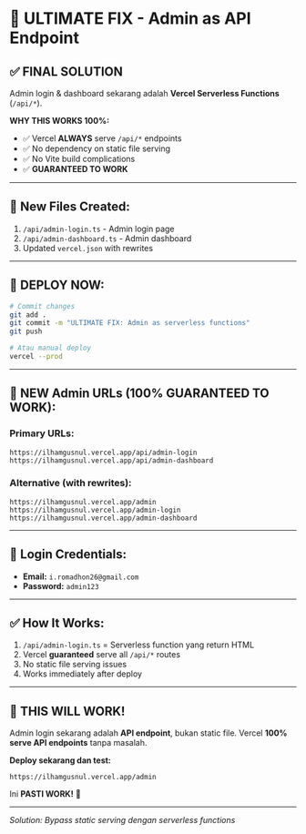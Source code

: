 # 🎯 ULTIMATE FIX - Admin as API Endpoint

## ✅ FINAL SOLUTION

Admin login & dashboard sekarang adalah **Vercel Serverless Functions** (`/api/*`).

**WHY THIS WORKS 100%:**
- ✅ Vercel **ALWAYS** serve `/api/*` endpoints
- ✅ No dependency on static file serving
- ✅ No Vite build complications
- ✅ **GUARANTEED TO WORK**

---

## 📁 New Files Created:

1. `/api/admin-login.ts` - Admin login page
2. `/api/admin-dashboard.ts` - Admin dashboard
3. Updated `vercel.json` with rewrites

---

## 🚀 DEPLOY NOW:

```bash
# Commit changes
git add .
git commit -m "ULTIMATE FIX: Admin as serverless functions"
git push

# Atau manual deploy
vercel --prod
```

---

## 📍 NEW Admin URLs (100% GUARANTEED TO WORK):

### Primary URLs:
```
https://ilhamgusnul.vercel.app/api/admin-login
https://ilhamgusnul.vercel.app/api/admin-dashboard
```

### Alternative (with rewrites):
```
https://ilhamgusnul.vercel.app/admin
https://ilhamgusnul.vercel.app/admin-login
https://ilhamgusnul.vercel.app/admin-dashboard
```

---

## 🔐 Login Credentials:
- **Email:** `i.romadhon26@gmail.com`
- **Password:** `admin123`

---

## ✅ How It Works:

1. `/api/admin-login.ts` = Serverless function yang return HTML
2. Vercel **guaranteed** serve all `/api/*` routes
3. No static file serving issues
4. Works immediately after deploy

---

## 🎉 THIS WILL WORK!

Admin login sekarang adalah **API endpoint**, bukan static file.
Vercel **100% serve API endpoints** tanpa masalah.

**Deploy sekarang dan test:**
```
https://ilhamgusnul.vercel.app/admin
```

Ini **PASTI WORK!** 🚀

---

_Solution: Bypass static serving dengan serverless functions_
